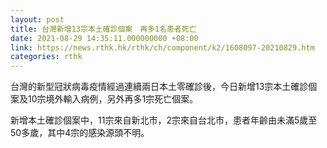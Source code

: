 ```yaml
---
layout: post
title: 台灣新增13宗本土確診個案　再多1名患者死亡
date: 2021-08-29 14:35:11.000000000 +08:00
link: https://news.rthk.hk/rthk/ch/component/k2/1608097-20210829.htm
categories: rthk
---
```


台灣的新型冠狀病毒疫情經過連續兩日本土零確診後，今日新增13宗本土確診個案及10宗境外輸入病例，另外再多1宗死亡個案。

新增本土確診個案中，11宗來自新北市，2宗來自台北市，患者年齡由未滿5歲至50多歲，其中4宗的感染源頭不明。
